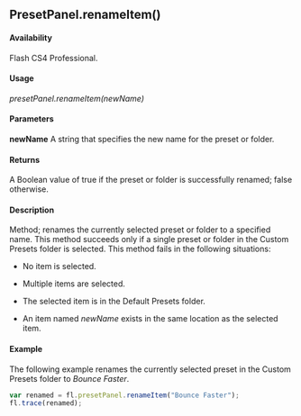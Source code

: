 ## PresetPanel.renameItem()

#### Availability

Flash CS4 Professional.

#### Usage

*presetPanel.renameItem(newName)*

#### Parameters

**newName** A string that specifies the new name for the preset or folder.

#### Returns

A Boolean value of true if the preset or folder is successfully renamed; false otherwise.

#### Description

Method; renames the currently selected preset or folder to a specified name. This method succeeds only if a single preset or folder in the Custom Presets folder is selected. This method fails in the following situations:

- No item is selected.

- Multiple items are selected.

- The selected item is in the Default Presets folder.

- An item named *newName* exists in the same location as the selected item.

#### Example

The following example renames the currently selected preset in the Custom Presets folder to *Bounce Faster*.

```javascript
var renamed = fl.presetPanel.renameItem("Bounce Faster");
fl.trace(renamed);
```

